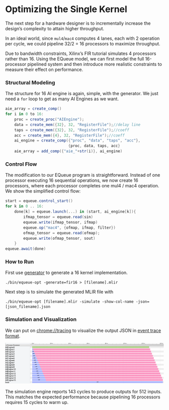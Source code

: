 # Optimizing the Single Kernel

The next step for a hardware designer is to incrementally increase the design’s complexity to attain higher throughput. 

In an ideal world, since `mul4`/`mac4` computes 4 lanes, each with 2 operation per cycle, we could pipeline 32/2 = 16 processors to maximize throughput. 

Due to bandwidth constraints, Xilinx’s FIR tutorial simulates 4 processors rather than 16. Using the EQueue model, we can first model the full 16-processor pipelined system and then introduce more realistic constraints to measure their effect on performance.

### Structural Modeling 

The structure for 16 AI engine is again, simple, with the generator. We just need a `for` loop to get as many AI Engines as we want.

```c#
aie_array = create_comp()
for i in 0 to 16:
    proc = create_proc("AIEngine");
    data = create_mem({32}, 32, "RegisterFile");//delay line
    taps = create_mem({32}, 32, "RegisterFile");//coeff
    acc = create_mem({4}, 32, "RegisterFile");//coeff
	ai_engine = create_comp({"proc", "data", "taps", "acc"}, 
                            {proc, data, taps, acc}
    aie_array = add_comp({"aie_"+str(i)}, ai_engine)
```



### Control Flow

The modification to our EQueue program is straightforward. Instead of one processor executing 16 sequential operations, we now create 16 processors, where each processor completes
one mul4 / mac4 operation. We show the simplified control flow:

```c#
start = equeue.control_start()
for k in 0 .. 16:
    done[k] = equeue.launch(...) in (start, ai_engine[k]){
        ifmap_tensor = equeue.read(sin)
        equeue.write(ifmap_tensor, ifmap)
        equeue.op("mac4", {ofmap, ifmap, filter})
        ofmap_tensor = equeue.read(ofmap);
        equeue.write(ofmap_tensor, sout)
	}
equeue.await(done)
```



### How to Run

First use [generator](singleKernel) to generate a 16 kernel implementation.

```shell
./bin/equeue-opt -generate=fir16 > [filename].mlir
```

Next step is to simulate the generated MLIR file with

```shell
./bin/equeue-opt [filename].mlir -simulate -show-col-name -json=[json_filename].json 
```



### Simulation and Visualization

We can put on [chrome://tracing](tracing) to visualize the output JSON in [event trace format](https://docs.google.com/document/d/1CvAClvFfyA5R-PhYUmn5OOQtYMH4h6I0nSsKchNAySU/preview).

![](../../../mydoc/fig/fir/16Kernel.png)

The simulation engine reports 143 cycles to produce outputs for 512 inputs. This matches the expected performance because pipelining 16 processors requires 15 cycles to warm up.

